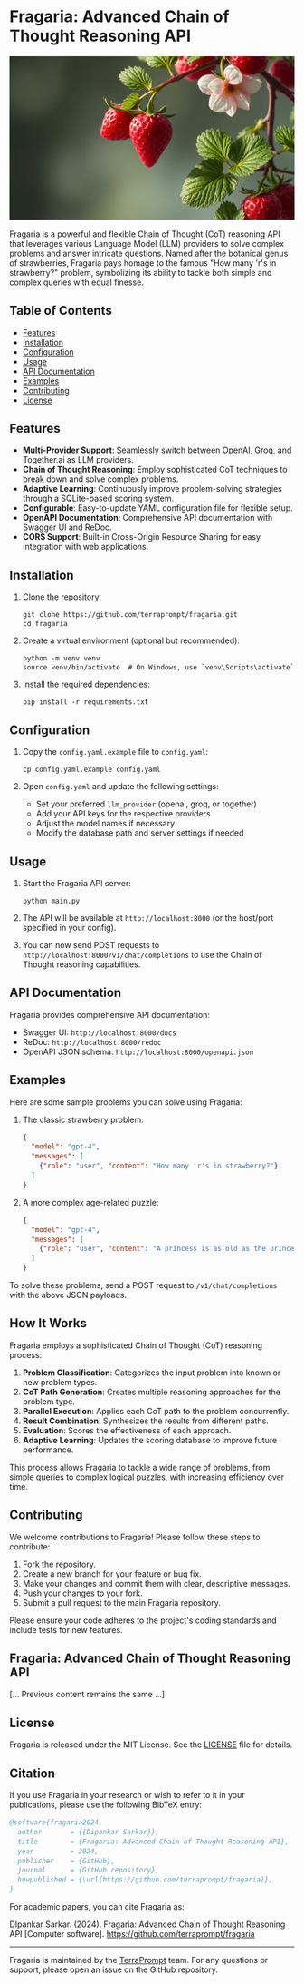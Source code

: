# Fragaria: Advanced Chain of Thought Reasoning API

![Fragaria Logo](header.png)

Fragaria is a powerful and flexible Chain of Thought (CoT) reasoning API that leverages various Language Model (LLM) providers to solve complex problems and answer intricate questions. Named after the botanical genus of strawberries, Fragaria pays homage to the famous "How many 'r's in strawberry?" problem, symbolizing its ability to tackle both simple and complex queries with equal finesse.

## Table of Contents

- [Features](#features)
- [Installation](#installation)
- [Configuration](#configuration)
- [Usage](#usage)
- [API Documentation](#api-documentation)
- [Examples](#examples)
- [Contributing](#contributing)
- [License](#license)

## Features

- **Multi-Provider Support**: Seamlessly switch between OpenAI, Groq, and Together.ai as LLM providers.
- **Chain of Thought Reasoning**: Employ sophisticated CoT techniques to break down and solve complex problems.
- **Adaptive Learning**: Continuously improve problem-solving strategies through a SQLite-based scoring system.
- **Configurable**: Easy-to-update YAML configuration file for flexible setup.
- **OpenAPI Documentation**: Comprehensive API documentation with Swagger UI and ReDoc.
- **CORS Support**: Built-in Cross-Origin Resource Sharing for easy integration with web applications.

## Installation

1. Clone the repository:
   ```
   git clone https://github.com/terraprompt/fragaria.git
   cd fragaria
   ```

2. Create a virtual environment (optional but recommended):
   ```
   python -m venv venv
   source venv/bin/activate  # On Windows, use `venv\Scripts\activate`
   ```

3. Install the required dependencies:
   ```
   pip install -r requirements.txt
   ```

## Configuration

1. Copy the `config.yaml.example` file to `config.yaml`:
   ```
   cp config.yaml.example config.yaml
   ```

2. Open `config.yaml` and update the following settings:
   - Set your preferred `llm_provider` (openai, groq, or together)
   - Add your API keys for the respective providers
   - Adjust the model names if necessary
   - Modify the database path and server settings if needed

## Usage

1. Start the Fragaria API server:
   ```
   python main.py
   ```

2. The API will be available at `http://localhost:8000` (or the host/port specified in your config).

3. You can now send POST requests to `http://localhost:8000/v1/chat/completions` to use the Chain of Thought reasoning capabilities.

## API Documentation

Fragaria provides comprehensive API documentation:

- Swagger UI: `http://localhost:8000/docs`
- ReDoc: `http://localhost:8000/redoc`
- OpenAPI JSON schema: `http://localhost:8000/openapi.json`

## Examples

Here are some sample problems you can solve using Fragaria:

1. The classic strawberry problem:
   ```json
   {
     "model": "gpt-4",
     "messages": [
       {"role": "user", "content": "How many 'r's in strawberry?"}
     ]
   }
   ```

2. A more complex age-related puzzle:
   ```json
   {
     "model": "gpt-4",
     "messages": [
       {"role": "user", "content": "A princess is as old as the prince will be when the princess is twice as old as the prince was when the princess's age was half the sum of their present age. What is the age of prince and princess? Provide all solutions to that question."}
     ]
   }
   ```

To solve these problems, send a POST request to `/v1/chat/completions` with the above JSON payloads.

## How It Works

Fragaria employs a sophisticated Chain of Thought (CoT) reasoning process:

1. **Problem Classification**: Categorizes the input problem into known or new problem types.
2. **CoT Path Generation**: Creates multiple reasoning approaches for the problem type.
3. **Parallel Execution**: Applies each CoT path to the problem concurrently.
4. **Result Combination**: Synthesizes the results from different paths.
5. **Evaluation**: Scores the effectiveness of each approach.
6. **Adaptive Learning**: Updates the scoring database to improve future performance.

This process allows Fragaria to tackle a wide range of problems, from simple queries to complex logical puzzles, with increasing efficiency over time.

## Contributing

We welcome contributions to Fragaria! Please follow these steps to contribute:

1. Fork the repository.
2. Create a new branch for your feature or bug fix.
3. Make your changes and commit them with clear, descriptive messages.
4. Push your changes to your fork.
5. Submit a pull request to the main Fragaria repository.

Please ensure your code adheres to the project's coding standards and include tests for new features.

## Fragaria: Advanced Chain of Thought Reasoning API

[... Previous content remains the same ...]

## License

Fragaria is released under the MIT License. See the [LICENSE](LICENSE) file for details.

## Citation

If you use Fragaria in your research or wish to refer to it in your publications, please use the following BibTeX entry:

```bibtex
@software{fragaria2024,
  author       = {{Dipankar Sarkar}},
  title        = {Fragaria: Advanced Chain of Thought Reasoning API},
  year         = 2024,
  publisher    = {GitHub},
  journal      = {GitHub repository},
  howpublished = {\url{https://github.com/terraprompt/fragaria}},
}
```

For academic papers, you can cite Fragaria as:

DIpankar Sarkar. (2024). Fragaria: Advanced Chain of Thought Reasoning API [Computer software]. https://github.com/terraprompt/fragaria

---

Fragaria is maintained by the [TerraPrompt](https://github.com/terraprompt) team. For any questions or support, please open an issue on the GitHub repository.